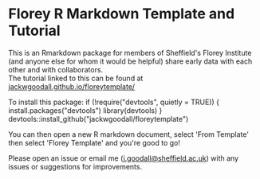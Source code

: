 # Florey R Markdown Template and Tutorial

This is an Rmarkdown package for members of Sheffield's Florey Institute (and anyone else for whom it would be helpful) share early data with each other and with collaborators.  
The tutorial linked to this can be found at [jackwgoodall.github.io/floreytemplate/](https://jackwgoodall.github.io/floreytemplate/)

To install this package: 
if (!require("devtools", quietly = TRUE)) {
  install.packages("devtools")
  library(devtools)
}
devtools::install_github("jackwgoodall/floreytemplate")

You can then open a new R markdown document, select 'From Template' then select 'Florey Template' and you're good to go!

Please open an issue or email me (j.goodall@sheffield.ac.uk) with any issues or suggestions for improvements.
